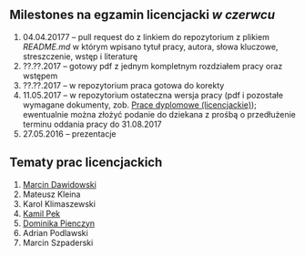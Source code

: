 ##  Milestones na egzamin licencjacki *w czerwcu*

1. 04.04.20177 – pull request do z linkiem do repozytorium z plikiem
    _README.md_ w którym wpisano tytuł pracy, autora, słowa kluczowe,
    streszczenie, wstęp i literaturę
1. ??.??.2017 – gotowy pdf z jednym kompletnym rozdziałem pracy oraz wstępem
1. ??.??.2017 – w repozytorium praca gotowa do korekty
1. 11.05.2017 – w repozytorium ostateczna wersja pracy (pdf i pozostałe wymagane
   dokumenty, zob. [Prace dyplomowe (licencjackie)](https://inf.ug.edu.pl/prace-dyplomowe-licencjackie));
   ewentualnie można złożyć podanie do dziekana z prośbą o przedłużenie
   terminu oddania pracy do 31.08.2017
1. 27.05.2016 – prezentacje

## Tematy prac licencjackich

1. [Marcin Dawidowski](https://github.com/mdawidowski/praca_licencjacka)
1. Mateusz Kleina
1. Karol Klimaszewski
1. [Kamil Pek](https://github.com/kamilpek/licencjat)
1. [Dominika Pienczyn](https://github.com/dpienczyn/praca_licencjat)
1. Adrian Podlawski
1. Marcin Szpaderski
